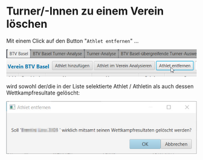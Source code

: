 # Turner/-Innen zu einem Verein löschen

Mit einem Click auf den Button "`Athlet entfernen`" ...

![](<../assets/turner-loeschen (1).png>)

wird sowohl der/die in der Liste selektierte Athlet / Athletin als auch dessen Wettkampfresultate gelöscht:

![](<../assets/turner-loeschen-sicherheitsabfrage (1).png>)

